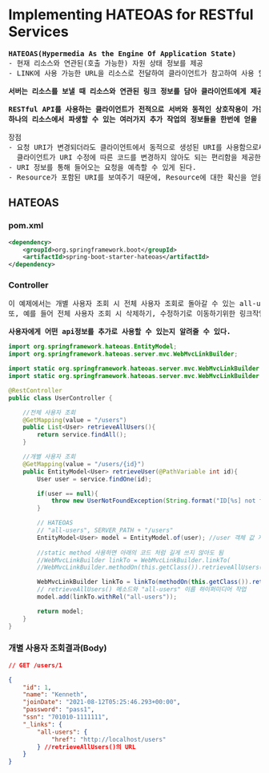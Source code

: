 # Implementing HATEOAS for RESTful Services
<pre>
<b>HATEOAS(Hypermedia As the Engine Of Application State)</b>
- 현재 리소스와 연관된(호출 가능한) 자원 상태 정보를 제공
- LINK에 사용 가능한 URL을 리소스로 전달하여 클라이언트가 참고하여 사용 할 수 있도록 한다.

<b>서버는 리소스를 보낼 때 리소스와 연관된 링크 정보를 담아 클라이언트에게 제공해야하며, 클라이언트는 링크 정보를 바탕으로 리소스에 접근해야한다는 원칙이다.</b>

<b>RESTful API를 사용하는 클라이언트가 전적으로 서버와 동적인 상호작용이 가능하도록 하는데,
하나의 리소스에서 파생할 수 있는 여러가지 추가 작업의 정보들을 한번에 얻을 수 있다.</b>

장점
- 요청 URI가 변경되더라도 클라이언트에서 동적으로 생성된 URI를 사용함으로써,
  클라이언트가 URI 수정에 따른 코드를 변경하지 않아도 되는 편리함을 제공한다.
- URI 정보를 통해 들어오는 요청을 예측할 수 있게 된다.
- Resource가 포함된 URI를 보여주기 때문에, Resource에 대한 확신을 얻을 수 있다.
</pre>
## HATEOAS
### pom.xml
```xml
<dependency>
    <groupId>org.springframework.boot</groupId>
    <artifactId>spring-boot-starter-hateoas</artifactId>
</dependency>
```
### Controller
<pre>
이 예제에서는 개별 사용자 조회 시 전체 사용자 조회로 돌아갈 수 있는 all-users URL을 추가시켰다.
또, 예를 들어 전체 사용자 조회 시 삭제하기, 수정하기로 이동하기위한 링크작업들을 추가 시킬 수 있다.

<b>사용자에게 어떤 api정보를 추가로 사용할 수 있는지 알려줄 수 있다.</b>
</pre>
```java
import org.springframework.hateoas.EntityModel;
import org.springframework.hateoas.server.mvc.WebMvcLinkBuilder;

import static org.springframework.hateoas.server.mvc.WebMvcLinkBuilder.linkTo;
import static org.springframework.hateoas.server.mvc.WebMvcLinkBuilder.methodOn;

@RestController
public class UserController {

    //전체 사용자 조회
    @GetMapping(value = "/users")
    public List<User> retrieveAllUsers(){
        return service.findAll();
    }

    //개별 사용자 조회
    @GetMapping(value = "/users/{id}")
    public EntityModel<User> retrieveUser(@PathVariable int id){
        User user = service.findOne(id);

        if(user == null){
            throw new UserNotFoundException(String.format("ID[%s] not found",id));
        }

        // HATEOAS
        // "all-users", SERVER_PATH + "/users"
        EntityModel<User> model = EntityModel.of(user); //user 객체 값 지정
        
        //static method 사용하면 아래의 코드 처럼 길게 쓰지 않아도 됨 
        //WebMvcLinkBuilder linkTo = WebMvcLinkBuilder.linkTo(
        //WebMvcLinkBuilder.methodOn(this.getClass()).retrieveAllUsers());

        WebMvcLinkBuilder linkTo = linkTo(methodOn(this.getClass()).retrieveAllUsers());
        // retrieveAllUsers() 메소드와 "all-users" 이름 하이퍼미디어 작업
        model.add(linkTo.withRel("all-users"));

        return model;
    }
}
```
### 개별 사용자 조회결과(Body)
```json
// GET /users/1

{
    "id": 1,
    "name": "Kenneth",
    "joinDate": "2021-08-12T05:25:46.293+00:00",
    "password": "pass1",
    "ssn": "701010-1111111",
    "_links": {
        "all-users": {
            "href": "http://localhost/users"
        } //retrieveAllUsers()의 URL
    }
}
```
